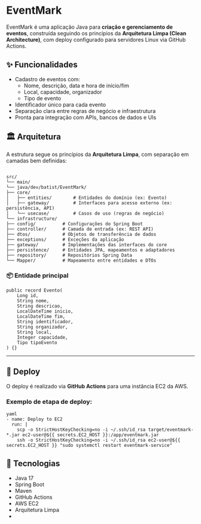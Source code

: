 
# EventMark

EventMark é uma aplicação Java para **criação e gerenciamento de eventos**, construída seguindo os princípios da **Arquitetura Limpa (Clean Architecture)**, com deploy configurado para servidores Linux via GitHub Actions.

## ✨ Funcionalidades

- Cadastro de eventos com:
  - Nome, descrição, data e hora de início/fim
  - Local, capacidade, organizador
  - Tipo de evento
- Identificador único para cada evento
- Separação clara entre regras de negócio e infraestrutura
- Pronta para integração com APIs, bancos de dados e UIs

## 🏛️ Arquitetura

A estrutura segue os princípios da **Arquitetura Limpa**, com separação em camadas bem definidas:

```

src/
└── main/
└── java/dev/batist/EventMark/
├── core/
│   ├── entities/        # Entidades do domínio (ex: Evento)
│   ├── gateway/         # Interfaces para acesso externo (ex: persistência, API)
│   └── usecase/         # Casos de uso (regras de negócio)
└── infrastructure/
├── config/          # Configurações do Spring Boot
├── controller/      # Camada de entrada (ex: REST API)
├── dtos/            # Objetos de transferência de dados
├── exceptions/      # Exceções da aplicação
├── gateway/         # Implementações das interfaces do core
├── persistence/     # Entidades JPA, mapeamentos e adaptadores
├── repository/      # Repositórios Spring Data
└── Mapper/          # Mapeamento entre entidades e DTOs

````

### 📦 Entidade principal

```
public record Evento(
    Long id,
    String nome,
    String descricao,
    LocalDateTime inicio,
    LocalDateTime fim,
    String identificador,
    String organizador,
    String local,
    Integer capacidade,
    Tipo tipoEvento
) {}
````

---

## 🚀 Deploy

O deploy é realizado via **GitHub Actions** para uma instância EC2 da AWS.

### Exemplo de etapa de deploy:

```
yaml
- name: Deploy to EC2
  run: |
    scp -o StrictHostKeyChecking=no -i ~/.ssh/id_rsa target/eventmark-*.jar ec2-user@${{ secrets.EC2_HOST }}:/app/eventmark.jar
    ssh -o StrictHostKeyChecking=no -i ~/.ssh/id_rsa ec2-user@${{ secrets.EC2_HOST }} "sudo systemctl restart eventmark-service"
```

## 🔧 Tecnologias

* Java 17
* Spring Boot
* Maven
* GitHub Actions
* AWS EC2
* Arquitetura Limpa
* 
